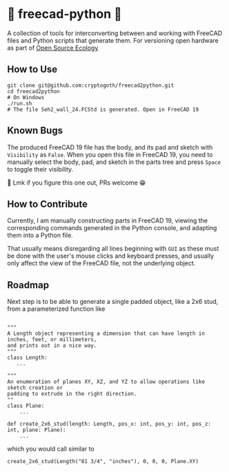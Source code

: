 # 🔨 freecad-python 🐍
A collection of tools for interconverting between and working with FreeCAD files and Python scripts that generate them.
For versioning open hardware as part of [Open Source Ecology](https://opensourceecology.org)

## How to Use

```
git clone git@github.com:cryptogoth/freecad2python.git
cd freecad2python
# On Windows
./run.sh
# The file Seh2_wall_24.FCStd is generated. Open in FreeCAD 19
```

## Known Bugs

The produced FreeCAD 19 file has the body, and its pad and sketch with `Visibility` as `False`.
When you open this file in FreeCAD 19, you need to manually select the body, pad, and sketch in
the parts tree and press `Space` to toggle their visibility.

🤷 Lmk if you figure this one out, PRs welcome 😁

## How to Contribute

Currently, I am manually constructing parts in FreeCAD 19, viewing the corresponding commands
generated in the Python console, and adapting them into a Python file.

That usually means disregarding all lines beginning with `GUI` as these must be done with the
user's mouse clicks and keyboard presses, and usually only affect the view of the FreeCAD
file, not the underlying object.

## Roadmap

Next step is to be able to generate a single padded object, like a 2x6 stud, from a
parameterized function like

```

"""
A Length object representing a dimension that can have length in inches, feet, or millimeters,
and prints out in a nice way.
"""
class Length:
   ...

"""
An enumeration of planes XY, XZ, and YZ to allow operations like sketch creation or
padding to extrude in the right direction.
""
class Plane:
    ...

def create_2x6_stud(length: Length, pos_x: int, pos_y: int, pos_z: int, plane: Plane):
    ...
```

which you would call similar to

```
create_2x6_stud(Length("81 3/4", "inches"), 0, 0, 0, Plane.XY)
```
